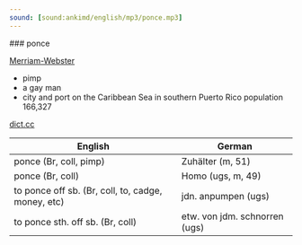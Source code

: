 ```yaml
---
sound: [sound:ankimd/english/mp3/ponce.mp3]
---
```


\### ponce

[Merriam-Webster](https://www.merriam-webster.com/dictionary/ponce)

- pimp
- a gay man
- city and port on the Caribbean Sea in southern Puerto Rico population 166,327

[dict.cc](https://www.dict.cc/ponce)

| English        | German       |
| -------------- | ------------ |
| ponce (Br, coll, pimp) | Zuhälter (m, 51) |
| ponce (Br, coll) | Homo (ugs, m, 49) |
| to ponce off sb. (Br, coll, to, cadge, money, etc) | jdn. anpumpen (ugs) |
| to ponce sth. off sb. (Br, coll) | etw. von jdm. schnorren (ugs) |

